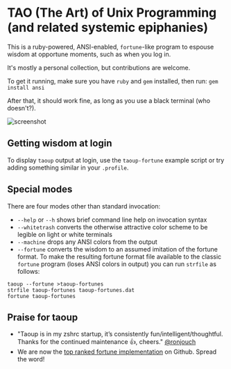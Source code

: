 TAO (The Art) of Unix Programming (and related systemic epiphanies)
===================================================================

This is a ruby-powered, ANSI-enabled, `fortune`-like program to espouse wisdom at
opportune moments, such as when you log in.

It's mostly a personal collection, but contributions are welcome.

To get it running, make sure you have `ruby` and `gem` installed, then run:
 `gem install ansi`

After that, it should work fine, as long as you use a black terminal (who doesn't?).

![screenshot](https://raw.githubusercontent.com/globalcitizen/taoup/master/screenshot.png "Behold, wisdom!")


Getting wisdom at login
-----------------------

To display `taoup` output at login, use the `taoup-fortune` example script or try adding something similar in your `.profile`.

Special modes
-------------

There are four modes other than standard invocation:
 * `--help` or `--h` shows brief command line help on invocation syntax
 * `--whitetrash` converts the otherwise attractive color scheme to be legible on light or white terminals
 * `--machine` drops any ANSI colors from the output
 * `--fortune` converts the wisdom to an assumed imitation of the fortune format. To make the resulting fortune format file available to the classic `fortune` program (loses ANSI colors in output) you can run `strfile` as follows: 
 ```
taoup --fortune >taoup-fortunes
strfile taoup-fortunes taoup-fortunes.dat
fortune taoup-fortunes
```

Praise for taoup
----------------

* "Taoup is in my zshrc startup, it’s consistently fun/intelligent/thoughtful. Thanks for the continued maintenance 👍, cheers." [@ronjouch](https://github.com/ronjouch)
* We are now the [top ranked fortune implementation](https://github.com/topics/fortune) on Github. Spread the word!
